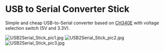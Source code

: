 # USB to Serial Converter Stick
Simple and cheap USB-to-Serial converter based on [CH340E](https://datasheet.lcsc.com/lcsc/2008191806_WCH-Jiangsu-Qin-Heng-CH340E_C99652.pdf) with voltage selection switch (5V and 3.3V).

![USB2Serial_Stick_pic1.jpg](https://raw.githubusercontent.com/wagiminator/AVR-Programmer/master/USB_to_Serial_Stick/USB2Serial_Stick_pic1.jpg)
![USB2Serial_Stick_pic2.jpg](https://raw.githubusercontent.com/wagiminator/AVR-Programmer/master/USB_to_Serial_Stick/USB2Serial_Stick_pic2.jpg)
![USB2Serial_Stick_pic3.jpg](https://raw.githubusercontent.com/wagiminator/AVR-Programmer/master/USB_to_Serial_Stick/USB2Serial_Stick_pic3.jpg)
